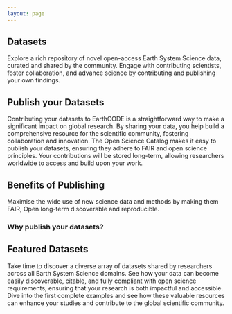 ```yaml
---
layout: page
---
```

<section class="blue hero">

# Datasets
Explore a rich repository of novel open-access Earth System Science data, curated and shared by the community. Engage with contributing scientists, foster collaboration, and advance science by contributing and publishing your own findings.

</section>
<section class="light-grey">

## Publish your Datasets

Contributing your datasets to EarthCODE is a straightforward way to make a significant impact on global research. By sharing your data, you help build a comprehensive resource for the scientific community, fostering collaboration and innovation. The Open Science Catalog makes it easy to publish your datasets, ensuring they adhere to FAIR and open science principles. Your contributions will be stored long-term, allowing researchers worldwide to access and build upon your work.

</section>
<section class="white">

## Benefits of Publishing 
Maximise the wide use of new science data and methods by making them FAIR, Open long-term discoverable and reproducible.

### Why publish your datasets?

  <esa-cards>
    <esa-card
      icon='<svg width="40" height="40" viewBox="0 0 40 40" fill="none" xmlns="http://www.w3.org/2000/svg"><path d="M19.9987 3.33337C10.7987 3.33337 3.33203 10.8 3.33203 20C3.33203 29.2 10.7987 36.6667 19.9987 36.6667C29.1987 36.6667 36.6654 29.2 36.6654 20C36.6654 10.8 29.1987 3.33337 19.9987 3.33337ZM19.9987 33.3334C12.6487 33.3334 6.66536 27.35 6.66536 20C6.66536 12.65 12.6487 6.66671 19.9987 6.66671C27.3487 6.66671 33.332 12.65 33.332 20C33.332 27.35 27.3487 33.3334 19.9987 33.3334ZM27.6487 12.6334L16.6654 23.6167L12.3487 19.3167L9.9987 21.6667L16.6654 28.3334L29.9987 15L27.6487 12.6334Z" fill="green"/></svg>'
      title="Open Science Compliance"
      description="Align with Open Science requirements from ESA, EC, or data journals to enhance your funding and publication opportunities "
    ></esa-card>
    <esa-card
      icon='<svg width="40" height="40" viewBox="0 0 40 40" fill="none" xmlns="http://www.w3.org/2000/svg"><path d="M19.9987 3.33337C10.7987 3.33337 3.33203 10.8 3.33203 20C3.33203 29.2 10.7987 36.6667 19.9987 36.6667C29.1987 36.6667 36.6654 29.2 36.6654 20C36.6654 10.8 29.1987 3.33337 19.9987 3.33337ZM19.9987 33.3334C12.6487 33.3334 6.66536 27.35 6.66536 20C6.66536 12.65 12.6487 6.66671 19.9987 6.66671C27.3487 6.66671 33.332 12.65 33.332 20C33.332 27.35 27.3487 33.3334 19.9987 33.3334ZM27.6487 12.6334L16.6654 23.6167L12.3487 19.3167L9.9987 21.6667L16.6654 28.3334L29.9987 15L27.6487 12.6334Z" fill="green"/></svg>'
      title="Persistent Storage"
      description="Secure and sustainable storage for your research outcomes beyond projects lifetime"
    ></esa-card>
    <esa-card
      icon='<svg width="40" height="40" viewBox="0 0 40 40" fill="none" xmlns="http://www.w3.org/2000/svg"><path d="M19.9987 3.33337C10.7987 3.33337 3.33203 10.8 3.33203 20C3.33203 29.2 10.7987 36.6667 19.9987 36.6667C29.1987 36.6667 36.6654 29.2 36.6654 20C36.6654 10.8 29.1987 3.33337 19.9987 3.33337ZM19.9987 33.3334C12.6487 33.3334 6.66536 27.35 6.66536 20C6.66536 12.65 12.6487 6.66671 19.9987 6.66671C27.3487 6.66671 33.332 12.65 33.332 20C33.332 27.35 27.3487 33.3334 19.9987 33.3334ZM27.6487 12.6334L16.6654 23.6167L12.3487 19.3167L9.9987 21.6667L16.6654 28.3334L29.9987 15L27.6487 12.6334Z" fill="green"/></svg>'
      title="Public Sharing"
      description="Make your research discoverable by others, increase visibility of your research by making them open to broad scientific community"
    ></esa-card>
  </esa-cards>

</section>
<section class="light-grey">

## Featured Datasets

Take time to discover a diverse array of datasets shared by researchers across all Earth System Science domains. See how your data can become easily discoverable, citable, and fully compliant with open science requirements, ensuring that your research is both impactful and accessible. Dive into the first complete examples and see how these valuable resources can enhance your studies and contribute to the global scientific community.

  <esa-cards>
    <esa-card
      tag="Dataset"
      title="HYDROCOASTAL Final Product"
      description="L2 along-track re-tracked product"
      link="https://opensciencedata.esa.int/products/l2-along-track-re-tracked-s3-c2-final-hydrocoastal/collection"
      action="Access"
    ></esa-card>
    <esa-card
      tag="Dataset"
      title="SeasFire Cube"
      description="A Global Dataset for Seasonal Fire Modeling in the Earth System"
      link="https://opensciencedata.esa.int/products/seasfire-cube/collection"
      action="Access"
    ></esa-card>
    <esa-card
      tag="Dataset"
      title="The extrAIM dataset"
      description="A merged satellite-based daily precipitation dataset for the Mediterranean region <br /><br /><img src='https://extraim.eu/images/extraimlogo.png' />"
      link="https://opensciencedata.esa.int/products/extraim-daily-precipitation/collection"
      action="Access"
    ></esa-card>
  </esa-cards>

</section>
